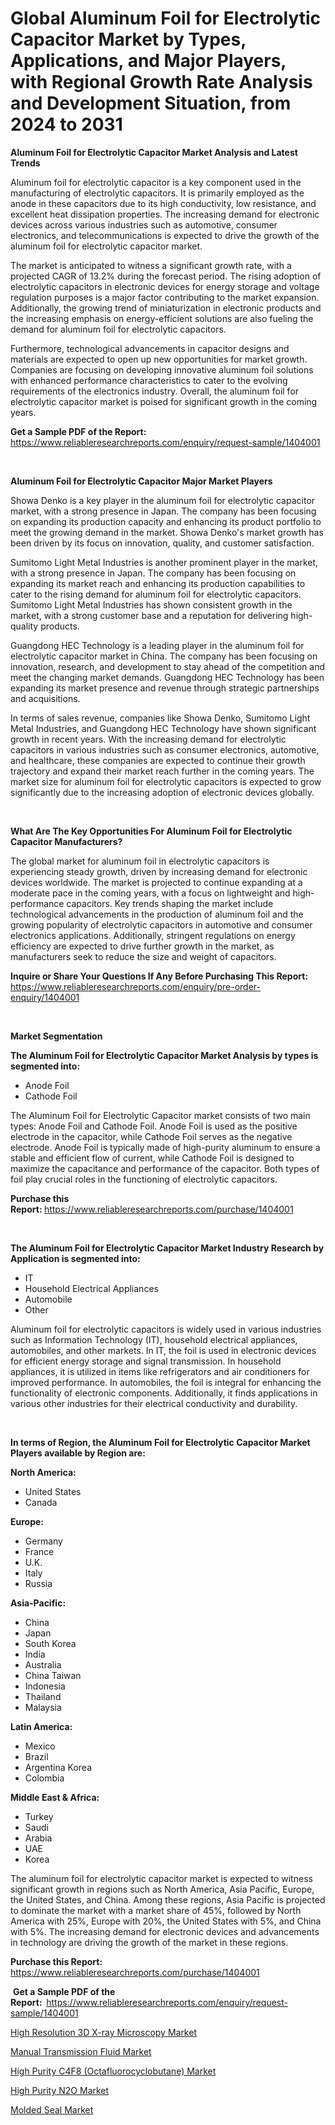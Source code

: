 <p><h1>Global Aluminum Foil for Electrolytic Capacitor Market by Types, Applications, and Major Players, with Regional Growth Rate Analysis and Development Situation, from 2024 to 2031</h1></p><p><strong>Aluminum Foil for Electrolytic Capacitor Market Analysis and Latest Trends</strong></p>
<p><p>Aluminum foil for electrolytic capacitor is a key component used in the manufacturing of electrolytic capacitors. It is primarily employed as the anode in these capacitors due to its high conductivity, low resistance, and excellent heat dissipation properties. The increasing demand for electronic devices across various industries such as automotive, consumer electronics, and telecommunications is expected to drive the growth of the aluminum foil for electrolytic capacitor market.</p><p>The market is anticipated to witness a significant growth rate, with a projected CAGR of 13.2% during the forecast period. The rising adoption of electrolytic capacitors in electronic devices for energy storage and voltage regulation purposes is a major factor contributing to the market expansion. Additionally, the growing trend of miniaturization in electronic products and the increasing emphasis on energy-efficient solutions are also fueling the demand for aluminum foil for electrolytic capacitors.</p><p>Furthermore, technological advancements in capacitor designs and materials are expected to open up new opportunities for market growth. Companies are focusing on developing innovative aluminum foil solutions with enhanced performance characteristics to cater to the evolving requirements of the electronics industry. Overall, the aluminum foil for electrolytic capacitor market is poised for significant growth in the coming years.</p></p>
<p><strong>Get a Sample PDF of the Report:&nbsp;</strong> <a href="https://www.reliableresearchreports.com/enquiry/request-sample/1404001">https://www.reliableresearchreports.com/enquiry/request-sample/1404001</a></p>
<p>&nbsp;</p>
<p><strong>Aluminum Foil for Electrolytic Capacitor Major Market Players</strong></p>
<p><p>Showa Denko is a key player in the aluminum foil for electrolytic capacitor market, with a strong presence in Japan. The company has been focusing on expanding its production capacity and enhancing its product portfolio to meet the growing demand in the market. Showa Denko's market growth has been driven by its focus on innovation, quality, and customer satisfaction.</p><p>Sumitomo Light Metal Industries is another prominent player in the market, with a strong presence in Japan. The company has been focusing on expanding its market reach and enhancing its production capabilities to cater to the rising demand for aluminum foil for electrolytic capacitors. Sumitomo Light Metal Industries has shown consistent growth in the market, with a strong customer base and a reputation for delivering high-quality products.</p><p>Guangdong HEC Technology is a leading player in the aluminum foil for electrolytic capacitor market in China. The company has been focusing on innovation, research, and development to stay ahead of the competition and meet the changing market demands. Guangdong HEC Technology has been expanding its market presence and revenue through strategic partnerships and acquisitions.</p><p>In terms of sales revenue, companies like Showa Denko, Sumitomo Light Metal Industries, and Guangdong HEC Technology have shown significant growth in recent years. With the increasing demand for electrolytic capacitors in various industries such as consumer electronics, automotive, and healthcare, these companies are expected to continue their growth trajectory and expand their market reach further in the coming years. The market size for aluminum foil for electrolytic capacitors is expected to grow significantly due to the increasing adoption of electronic devices globally.</p></p>
<p>&nbsp;</p>
<p><strong>What Are The Key Opportunities For Aluminum Foil for Electrolytic Capacitor Manufacturers?</strong></p>
<p><p>The global market for aluminum foil in electrolytic capacitors is experiencing steady growth, driven by increasing demand for electronic devices worldwide. The market is projected to continue expanding at a moderate pace in the coming years, with a focus on lightweight and high-performance capacitors. Key trends shaping the market include technological advancements in the production of aluminum foil and the growing popularity of electrolytic capacitors in automotive and consumer electronics applications. Additionally, stringent regulations on energy efficiency are expected to drive further growth in the market, as manufacturers seek to reduce the size and weight of capacitors.</p></p>
<p><strong>Inquire or Share Your Questions If Any Before Purchasing This Report:</strong> <a href="https://www.reliableresearchreports.com/enquiry/pre-order-enquiry/1404001">https://www.reliableresearchreports.com/enquiry/pre-order-enquiry/1404001</a></p>
<p>&nbsp;</p>
<p><strong>Market Segmentation</strong></p>
<p><strong>The Aluminum Foil for Electrolytic Capacitor Market Analysis by types is segmented into:</strong></p>
<p><ul><li>Anode Foil</li><li>Cathode Foil</li></ul></p>
<p><p>The Aluminum Foil for Electrolytic Capacitor market consists of two main types: Anode Foil and Cathode Foil. Anode Foil is used as the positive electrode in the capacitor, while Cathode Foil serves as the negative electrode. Anode Foil is typically made of high-purity aluminum to ensure a stable and efficient flow of current, while Cathode Foil is designed to maximize the capacitance and performance of the capacitor. Both types of foil play crucial roles in the functioning of electrolytic capacitors.</p></p>
<p><strong>Purchase this Report:&nbsp;</strong><a href="https://www.reliableresearchreports.com/purchase/1404001">https://www.reliableresearchreports.com/purchase/1404001</a></p>
<p>&nbsp;</p>
<p><strong>The Aluminum Foil for Electrolytic Capacitor Market Industry Research by Application is segmented into:</strong></p>
<p><ul><li>IT</li><li>Household Electrical Appliances</li><li>Automobile</li><li>Other</li></ul></p>
<p><p>Aluminum foil for electrolytic capacitors is widely used in various industries such as Information Technology (IT), household electrical appliances, automobiles, and other markets. In IT, the foil is used in electronic devices for efficient energy storage and signal transmission. In household appliances, it is utilized in items like refrigerators and air conditioners for improved performance. In automobiles, the foil is integral for enhancing the functionality of electronic components. Additionally, it finds applications in various other industries for their electrical conductivity and durability.</p></p>
<p>&nbsp;</p>
<p><strong>In terms of Region, the Aluminum Foil for Electrolytic Capacitor Market Players available by Region are:</strong></p>
<p>
    <p> <strong> North America: </strong>
        <ul>
            <li>United States</li>
            <li>Canada</li>
        </ul>
        </p> 
    <p> <strong> Europe: </strong>
        <ul>
            <li>Germany</li>
            <li>France</li>
            <li>U.K.</li>
            <li>Italy</li>
            <li>Russia</li>
        </ul>
        </p> 
    <p> <strong> Asia-Pacific: </strong>
        <ul>
            <li>China</li>
            <li>Japan</li>
            <li>South Korea</li>
            <li>India</li>
            <li>Australia</li>
            <li>China Taiwan</li>
            <li>Indonesia</li>
            <li>Thailand</li>
            <li>Malaysia</li>
        </ul>
        </p> 
    <p> <strong> Latin America: </strong>
        <ul>
            <li>Mexico</li>
            <li>Brazil</li>
            <li>Argentina Korea</li>
            <li>Colombia</li>
        </ul>
        </p> 
    <p> <strong> Middle East & Africa: </strong>
        <ul>
            <li>Turkey</li>
            <li>Saudi</li>
            <li>Arabia</li>
            <li>UAE</li>
            <li>Korea</li>
        </ul>
    </p>
    </p>
<p><p>The aluminum foil for electrolytic capacitor market is expected to witness significant growth in regions such as North America, Asia Pacific, Europe, the United States, and China. Among these regions, Asia Pacific is projected to dominate the market with a market share of 45%, followed by North America with 25%, Europe with 20%, the United States with 5%, and China with 5%. The increasing demand for electronic devices and advancements in technology are driving the growth of the market in these regions.</p></p>
<p><strong>Purchase this Report: </strong><a href="https://www.reliableresearchreports.com/purchase/1404001">https://www.reliableresearchreports.com/purchase/1404001</a></p>
<p>&nbsp;<strong>Get a Sample PDF of the Report:&nbsp;&nbsp;</strong><a href="https://www.reliableresearchreports.com/enquiry/request-sample/1404001">https://www.reliableresearchreports.com/enquiry/request-sample/1404001</a></p>
<p><strong></strong></p>
<p><p><a href="https://issuu.com/reportprime-2/docs/high-resolution-3d-x-ray-microscopy-market-size-20">High Resolution 3D X-ray Microscopy Market</a></p><p><a href="https://view.publitas.com/reportprime-1/insights-into-manual-transmission-fluid-market-size-analysing-market-share-trends-and-growth-from-2024-to-2031/">Manual Transmission Fluid Market</a></p><p><a href="https://github.com/okotobwrhuteie/Market-Research-Report-List-1/blob/main/high-purity-c4f8-octafluorocyclobutane-market.md">High Purity C4F8 (Octafluorocyclobutane) Market</a></p><p><a href="https://github.com/myacatherineblakecaczo9vcsw/Market-Research-Report-List-1/blob/main/high-purity-n2o-market.md">High Purity N2O Market</a></p><p><a href="https://view.publitas.com/reportprime-1/molded-seal-market-size-and-growth-market-segmentation-regional-and-country-breakdowns-and-market-trends-for-period-from-2024-2031/">Molded Seal Market</a></p></p>